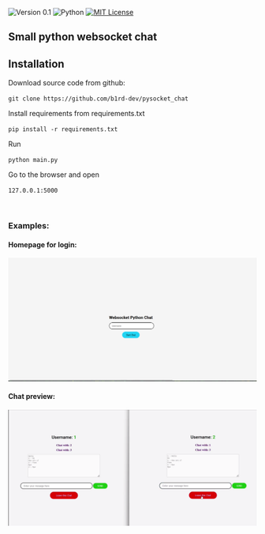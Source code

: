 ![Version 0.1](https://img.shields.io/badge/Version%200.1-FFC832?style=for-the-badge&logoColor=white)
![Python](https://img.shields.io/badge/Python-004772?style=for-the-badge&logo=python&logoColor=ffff00)
[![MIT License](https://img.shields.io/badge/MIT%20License-004772?style=for-the-badge&logo=license&logoColor=white)](https://github.com/b1rd-dev/PIGEON/blob/master/LICENSE.md)

## Small python websocket chat

## Installation

Download source code from github: 

`git clone https://github.com/b1rd-dev/pysocket_chat`

Install requirements from requirements.txt

`pip install -r requirements.txt`

Run

`python main.py`

Go to the browser and open

`127.0.0.1:5000`

<br />

### Examples:

#### Homepage for login:
[<img src="./examples/login_page.png" width="900px"/>](https://github.com/b1rd-dev/pysocket_chat/blob/main/examples/login_page.png)

#### Chat preview:
[<img src="./examples/chat_page.png" width="900px"/>](https://github.com/b1rd-dev/pysocket_chat/blob/main/examples/chat_page.png)
